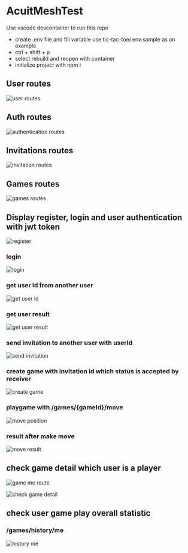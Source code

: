 # AcuitMeshTest

Use vscode devcontainer to run this repo
- create .env file and fill variable use tic-tac-toe/.env.sample as an example
- ctrl + shift + p
- select rebuild and reopen with container
- initialize project with npm i

## User routes

![user routes](https://github.com/Petchanop/AcuitMeshTest/blob/master/image/users_routes.png)

## Auth routes
![authentication routes](https://github.com/Petchanop/AcuitMeshTest/blob/master/image/authentication_routes.png)

## Invitations routes
![invitation routes](https://github.com/Petchanop/AcuitMeshTest/blob/master/image/invitation_routes.png)

## Games routes
![games routes](https://github.com/Petchanop/AcuitMeshTest/blob/master/image/games_routes.png)

## Display register, login and user authentication with jwt token
![register](https://github.com/Petchanop/AcuitMeshTest/blob/master/image/register_route.png)

### login
![login](https://github.com/Petchanop/AcuitMeshTest/blob/master/image/signin_route.png)

### get user Id from another user

![get user id](https://github.com/Petchanop/AcuitMeshTest/blob/master/image/get_user_pagination_pagesize.png)

### get user result

![get user result](https://github.com/Petchanop/AcuitMeshTest/blob/master/image/get_user_result.png)

### send invitation to another user with userId

![send invitation](https://github.com/Petchanop/AcuitMeshTest/blob/master/image/send_invitation_by_userid.png)

### create game with invitation id which status is accepted by receiver

![create game](https://github.com/Petchanop/AcuitMeshTest/blob/master/image/create_game_with_invitation_id.png)

### playgame with /games/{gameId}/move
![move position](https://github.com/Petchanop/AcuitMeshTest/blob/master/image/play_game_with_game_id_and_position.png)

### result after make move

![move result](https://github.com/Petchanop/AcuitMeshTest/blob/master/image/make_move_result.png)


## check game detail which user is a player
![game me route](https://github.com/Petchanop/AcuitMeshTest/blob/master/image/get_player_game_detail.png)

![check game detail](https://github.com/Petchanop/AcuitMeshTest/blob/master/image/game_detail_result.png)

## check user game play overall statistic

### /games/history/me

![history me](https://github.com/Petchanop/AcuitMeshTest/blob/master/image/user_game_history.png)